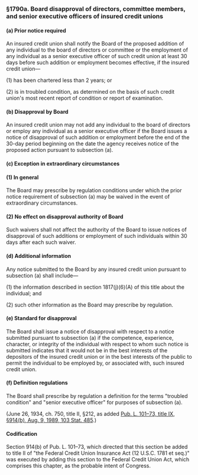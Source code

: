 ### §1790a. Board disapproval of directors, committee members, and senior executive officers of insured credit unions ###

[]()

#### (a) Prior notice required ####

An insured credit union shall notify the Board of the proposed addition of any individual to the board of directors or committee or the employment of any individual as a senior executive officer of such credit union at least 30 days before such addition or employment becomes effective, if the insured credit union—

[]()

(1) has been chartered less than 2 years; or

[]()

(2) is in troubled condition, as determined on the basis of such credit union's most recent report of condition or report of examination.

[]()

#### (b) Disapproval by Board ####

An insured credit union may not add any individual to the board of directors or employ any individual as a senior executive officer if the Board issues a notice of disapproval of such addition or employment before the end of the 30-day period beginning on the date the agency receives notice of the proposed action pursuant to subsection (a).

[]()

#### (c) Exception in extraordinary circumstances ####

[]()

#### (1) In general ####

The Board may prescribe by regulation conditions under which the prior notice requirement of subsection (a) may be waived in the event of extraordinary circumstances.

[]()

#### (2) No effect on disapproval authority of Board ####

Such waivers shall not affect the authority of the Board to issue notices of disapproval of such additions or employment of such individuals within 30 days after each such waiver.

[]()

#### (d) Additional information ####

Any notice submitted to the Board by any insured credit union pursuant to subsection (a) shall include—

[]()

(1) the information described in section 1817(j)(6)(A) of this title about the individual; and

[]()

(2) such other information as the Board may prescribe by regulation.

[]()

#### (e) Standard for disapproval ####

The Board shall issue a notice of disapproval with respect to a notice submitted pursuant to subsection (a) if the competence, experience, character, or integrity of the individual with respect to whom such notice is submitted indicates that it would not be in the best interests of the depositors of the insured credit union or in the best interests of the public to permit the individual to be employed by, or associated with, such insured credit union.

[]()

#### (f) Definition regulations ####

The Board shall prescribe by regulation a definition for the terms "troubled condition" and "senior executive officer" for purposes of subsection (a).

(June 26, 1934, ch. 750, title II, §212, as added [Pub. L. 101–73, title IX, §914(b), Aug. 9, 1989, 103 Stat. 485](/statviewer.htm?volume=103&page=485).)

#### Codification ####

Section 914(b) of Pub. L. 101–73, which directed that this section be added to title II of "the Federal Credit Union Insurance Act (12 U.S.C. 1781 et seq.)" was executed by adding this section to the Federal Credit Union Act, which comprises this chapter, as the probable intent of Congress.